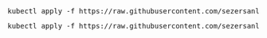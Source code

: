 <pre>
kubectl apply -f https://raw.githubusercontent.com/sezersanlikan/monitoring/master/fluentd.yaml --namespace efk
</pre>

<pre>
kubectl apply -f https://raw.githubusercontent.com/sezersanlikan/monitoring/master/test-log-pod.yaml --namespace efk
</pre>
